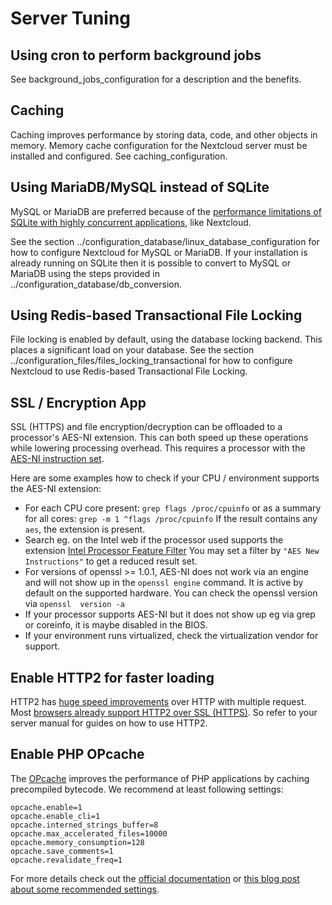 Server Tuning
=============

Using cron to perform background jobs
-------------------------------------

See background\_jobs\_configuration for a description and the benefits.

Caching
-------

Caching improves performance by storing data, code, and other objects in
memory. Memory cache configuration for the Nextcloud server must be
installed and configured. See caching\_configuration.

Using MariaDB/MySQL instead of SQLite
-------------------------------------

MySQL or MariaDB are preferred because of the [performance limitations
of SQLite with highly concurrent
applications](http://www.sqlite.org/whentouse.html), like Nextcloud.

See the section
../configuration\_database/linux\_database\_configuration for how to
configure Nextcloud for MySQL or MariaDB. If your installation is
already running on SQLite then it is possible to convert to MySQL or
MariaDB using the steps provided in
../configuration\_database/db\_conversion.

Using Redis-based Transactional File Locking
--------------------------------------------

File locking is enabled by default, using the database locking backend.
This places a significant load on your database. See the section
../configuration\_files/files\_locking\_transactional for how to
configure Nextcloud to use Redis-based Transactional File Locking.

SSL / Encryption App
--------------------

SSL (HTTPS) and file encryption/decryption can be offloaded to a
processor's AES-NI extension. This can both speed up these operations
while lowering processing overhead. This requires a processor with the
[AES-NI instruction set](http://wikipedia.org/wiki/AES_instruction_set).

Here are some examples how to check if your CPU / environment supports
the AES-NI extension:

-   For each CPU core present: `grep flags /proc/cpuinfo` or as a
    summary for all cores: `grep -m 1 ^flags /proc/cpuinfo` If the
    result contains any `aes`, the extension is present.
-   Search eg. on the Intel web if the processor used supports the
    extension [Intel Processor Feature
    Filter](http://ark.intel.com/MySearch.aspx?AESTech=true) You may set
    a filter by `"AES New Instructions"` to get a reduced result set.
-   For versions of openssl &gt;= 1.0.1, AES-NI does not work via an
    engine and will not show up in the `openssl engine` command. It is
    active by default on the supported hardware. You can check the
    openssl version via `openssl  version -a`
-   If your processor supports AES-NI but it does not show up eg via
    grep or coreinfo, it is maybe disabled in the BIOS.
-   If your environment runs virtualized, check the virtualization
    vendor for support.

Enable HTTP2 for faster loading
-------------------------------

HTTP2 has [huge speed
improvements](https://www.troyhunt.com/i-wanna-go-fast-https-massive-speed-advantage/)
over HTTP with multiple request. Most [browsers already support HTTP2
over SSL (HTTPS)](http://caniuse.com/#feat=http2). So refer to your
server manual for guides on how to use HTTP2.

Enable PHP OPcache
------------------

The [OPcache](http://php.net/manual/en/intro.opcache.php) improves the
performance of PHP applications by caching precompiled bytecode. We
recommend at least following settings:

``` {.sourceCode .ini}
opcache.enable=1
opcache.enable_cli=1
opcache.interned_strings_buffer=8
opcache.max_accelerated_files=10000
opcache.memory_consumption=128
opcache.save_comments=1
opcache.revalidate_freq=1
```

For more details check out the [official
documentation](http://php.net/manual/en/opcache.configuration.php) or
[this blog post about some recommended
settings](https://www.scalingphpbook.com/blog/2014/02/14/best-zend-opcache-settings.html).
